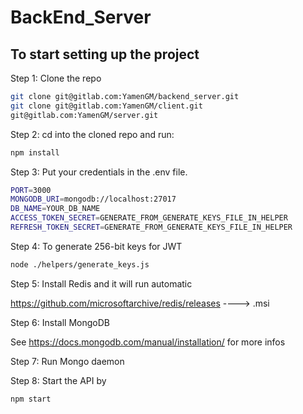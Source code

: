 # BackEnd_Server

## To start setting up the project
Step 1: Clone the repo

```bash
git clone git@gitlab.com:YamenGM/backend_server.git
git clone git@gitlab.com:YamenGM/client.git
git@gitlab.com:YamenGM/server.git
```

Step 2: cd into the cloned repo and run:

```bash
npm install
```

Step 3: Put your credentials in the .env file.

```bash
PORT=3000
MONGODB_URI=mongodb://localhost:27017
DB_NAME=YOUR_DB_NAME
ACCESS_TOKEN_SECRET=GENERATE_FROM_GENERATE_KEYS_FILE_IN_HELPER
REFRESH_TOKEN_SECRET=GENERATE_FROM_GENERATE_KEYS_FILE_IN_HELPER
```

Step 4: To generate 256-bit keys for JWT

```bash
node ./helpers/generate_keys.js
```

Step 5: Install Redis and it will run automatic

<https://github.com/microsoftarchive/redis/releases>  ----> .msi


Step 6: Install MongoDB 

See <https://docs.mongodb.com/manual/installation/> for more infos

Step 7: Run Mongo daemon

Step 8: Start the API by

```bash
npm start
```